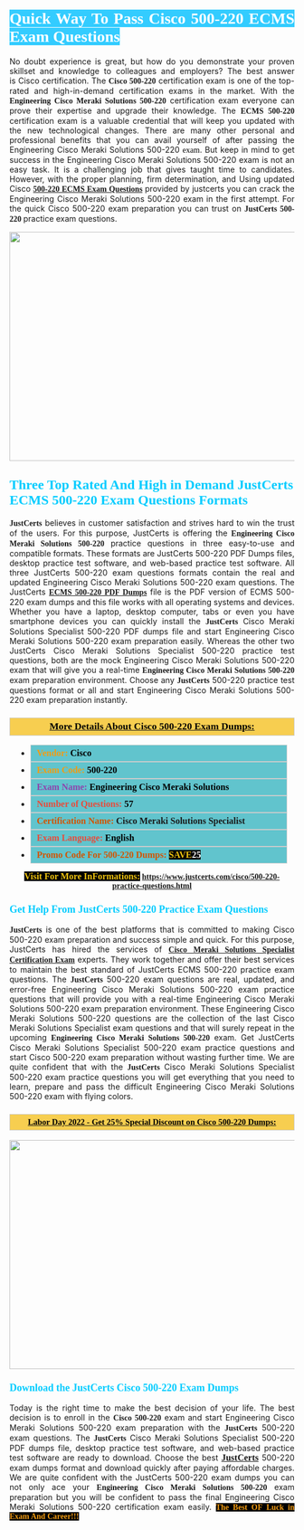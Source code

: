 <h1 style="text-align: justify;"><span style="color:#ffffff;"><span style="font-family:Georgia,serif;"><strong><span style="background-color:#33ccff;">Quick Way To Pass Cisco 500-220&nbsp;ECMS Exam Questions</span></strong></span></span></h1>

<p style="text-align: justify;">No doubt experience is great, but how do you demonstrate your proven skillset and knowledge to colleagues and employers? The best answer is&nbsp;Cisco certification. The <span style="font-family:Georgia,serif;"><strong>Cisco 500-220</strong></span> certification exam is one of the top-rated and high-in-demand certification exams in the market. With the <span style="font-family:Georgia,serif;"><strong>Engineering Cisco Meraki Solutions 500-220</strong></span> certification exam everyone can prove their expertise and upgrade their knowledge. The <span style="font-family:Georgia,serif;"><strong>ECMS 500-220</strong></span> certification exam is a valuable credential that will keep you updated with the new technological changes. There are many other personal and professional benefits that you can avail yourself of after passing the Engineering Cisco Meraki Solutions <span style="text-align:justify;">500-220&nbsp;</span><span style="color:#000000;"><span style="font-size:14px;"><span style="font-family:Georgia,serif;">exam</span></span></span>. But keep in mind to get success in the Engineering Cisco Meraki Solutions 500-220 exam is not an easy task. It is a challenging job that gives taught time to candidates. However, with the proper planning, firm determination, and Using updated Cisco&nbsp;<strong><span style="font-family:Georgia,serif;"><span style="font-size:14px;"><a href="https://www.justcerts.com/cisco/500-220-practice-questions.html">500-220 ECMS Exam Questions</a></span></span></strong> provided by justcerts&nbsp;you can crack the Engineering Cisco Meraki Solutions 500-220 exam in the first attempt. For the quick Cisco 500-220 exam preparation you can trust on <span style="font-family:Georgia,serif;"><strong>JustCerts 500-220&nbsp;</strong></span>practice exam&nbsp;questions.</p>

<p style="text-align: center;"><a href="https://www.justcerts.com/cisco/500-220-practice-questions.html"><img alt="" src="https://i.imgur.com/3zmepCe.jpg" style="width: 720px; height: 405px;" /></a></p>

<h2 style="margin-right:0in; margin-left:0in"><span style="color:#00ccff;"><span style="font-family:Georgia,serif;"><strong><span style="font-size:18pt">Three Top Rated And High in Demand JustCerts ECMS 500-220 Exam Questions Formats</span></strong></span></span></h2>

<p style="text-align: justify;"><span style="font-size:14px;"><span style="font-family:Georgia,serif;"><strong>JustCerts</strong></span></span> believes in customer satisfaction and strives hard to win the trust of the users. For this purpose, JustCerts is offering the <span style="font-family:Georgia,serif;"><strong>Engineering Cisco Meraki Solutions 500-220</strong></span>&nbsp;practice questions in three easy-to-use and compatible formats. These formats are JustCerts 500-220 PDF Dumps files, desktop practice test software, and web-based practice test software. All three JustCerts 500-220 exam questions formats contain the real and updated Engineering Cisco Meraki Solutions 500-220 exam questions. The JustCerts <span style="font-family:Georgia,serif;"><strong><a href="https://www.justcerts.com/cisco/500-220-practice-questions.html">ECMS 500-220 PDF Dumps</a></strong></span> file is the PDF version of ECMS 500-220&nbsp;exam dumps and this file works with all operating systems and devices. Whether you have a laptop, desktop computer, tabs or even you have smartphone devices you can quickly install the <span style="font-size:14px;"><span style="font-family:Georgia,serif;"><strong>JustCerts</strong></span></span> Cisco Meraki Solutions Specialist 500-220 PDF dumps file and start Engineering Cisco Meraki Solutions 500-220 exam preparation easily. Whereas the other two JustCerts Cisco Meraki Solutions Specialist 500-220 practice test questions, both are the mock Engineering Cisco Meraki Solutions 500-220 exam that will give you a real-time <span style="font-family:Georgia,serif;"><strong>Engineering Cisco Meraki Solutions 500-220</strong></span> exam preparation environment. Choose any <span style="font-family:Georgia,serif;"><span style="font-size:14px;"><strong>JustCerts</strong></span></span> 500-220 practice test questions format or all and start Engineering Cisco Meraki Solutions 500-220 exam preparation instantly.</p>

<h3 style="background: #f7ce50; border: 1px solid rgb(204, 204, 204); padding: 5px 10px; text-align: center;"><span style="font-family:Georgia,serif;"><u><u><span style="color:#000000;"><span style="font-size:11pt"><span style="line-height:normal"><b><span style="font-size:13.0pt"><span cambria="">More Details About Cisco&nbsp;500-220 Exam Dumps:</span></span></b></span></span></span></u></u></span></h3>

<ul>
	<li style="margin:0cm 10pt">
	<div style="background:#61c4cd; border: 1px solid rgb(204, 204, 204); padding: 5px 10px; text-align: justify;"><span style="font-family:Georgia,serif;"><span style="font-size:11pt"><span style="line-height:normal"><b><span style="font-size:12.0pt"><span new="" roman="" times=""><span style="color:#f39c12;">Vendor:</span> <span style="color:#000000;">Cisco</span></span></span></b></span></span></span></div>
	</li>
	<li style="margin:0cm 10pt">
	<div style="background: #61c4cd; border: 1px solid rgb(204, 204, 204); padding: 5px 10px; text-align: justify;"><span style="font-family:Georgia,serif;"><span style="font-size:11pt"><span style="line-height:normal"><b><span style="font-size:12.0pt"><span new="" roman="" times=""><span style="color:#f39c12;">Exam Code:</span> <span style="color:#000000;">500-220</span></span></span></b></span></span></span></div>
	</li>
	<li style="margin:0cm 10pt">
	<div style="background: #61c4cd; border: 1px solid rgb(204, 204, 204); padding: 5px 10px; text-align: justify;"><span style="font-family:Georgia,serif;"><span style="font-size:11pt"><span style="line-height:normal"><b><span style="font-size:12.0pt"><span new="" roman="" times=""><span style="color:#8e44ad;">Exam Name:</span> <span style="color:#000000;">Engineering Cisco Meraki Solutions</span></span></span></b></span></span></span></div>
	</li>
	<li style="margin:0cm 10pt">
	<div style="background: #61c4cd; border: 1px solid rgb(204, 204, 204); padding: 5px 10px;"><span style="font-family:Georgia,serif;"><span style="font-size:11pt"><span style="line-height:normal"><b><span style="font-size:12.0pt"><span new="" roman="" times=""><span style="color:#e74c3c;">Number of Questions:</span><span style="color:#000000;"><span style="color:#f1c40f;"> </span>57</span></span></span></b></span></span></span></div>
	</li>
	<li style="margin:0cm 10pt">
	<div style="background: #61c4cd; border: 1px solid rgb(204, 204, 204); padding: 5px 10px; text-align: justify;"><span style="font-family:Georgia,serif;"><span style="font-size:11pt"><span style="line-height:normal"><b><span style="font-size:12.0pt"><span new="" roman="" times=""><span style="color:#d35400;">Certification Name:</span>&nbsp;Cisco Meraki Solutions Specialist</span></span></b></span></span></span></div>
	</li>
	<li style="margin:0cm 10pt">
	<div style="background: #61c4cd; border: 1px solid rgb(204, 204, 204); padding: 5px 10px; text-align: justify;"><span style="font-family:Georgia,serif;"><span style="font-size:11pt"><span style="line-height:normal"><b><span style="font-size:12.0pt"><span new="" roman="" times=""><span style="color:#e74c3c;">Exam Language:</span> <span style="color:#000000;">English</span></span></span></b></span></span></span></div>
	</li>
	<li style="margin:0cm 10pt">
	<div style="background: #61c4cd; border: 1px solid rgb(204, 204, 204); padding: 5px 10px;"><span style="font-family:Georgia,serif;"><span style="font-size:11pt"><span style="line-height:normal"><b><span style="font-size:12.0pt"><span new="" roman="" times=""><span style="color:#d35400;">Promo Code For 500-220 Dumps:</span><span style="color:#f1c40f;"> <span style="background-color:#000000;">SAVE</span></span><span style="color:#ffffff;"><span style="background-color:#000000;">25</span></span></span></span></b></span></span></span></div>
	</li>
</ul>

<p style="text-align: center;"><span style="font-family:Georgia,serif;"><strong><span style="font-size:16px;"><span style="color:#f1c40f;"><span style="background-color:#000000;">Visit For More InFormations:</span></span></span>&nbsp;<a href="https://www.justcerts.com/cisco/500-220-practice-questions.html">https://www.justcerts.com/cisco/500-220-practice-questions.html</a></strong></span></p>

<h3 style="margin-right:0in; margin-left:0in"><span style="color:#00ccff;"><span style="font-family:Georgia,serif;"><strong><span style="font-size:13.5pt">Get Help From JustCerts 500-220 Practice Exam Questions</span></strong></span></span></h3>

<p style="text-align: justify;"><span style="font-size:14px;"><span style="font-family:Georgia,serif;"><strong>JustCerts</strong></span></span> is one of the best platforms that is committed to making Cisco 500-220 exam preparation and success simple and quick. For this purpose, JustCerts has hired the services of <a href="https://www.justcerts.com/cisco/cisco-meraki-solutions-specialist-certification-exams.html"><span style="font-family:Georgia,serif;"><strong>Cisco Meraki Solutions Specialist Certification Exam</strong></span></a> experts. They work together and offer their best services to maintain the best standard of JustCerts ECMS 500-220 practice exam questions. The <span style="font-size:14px;"><span style="font-family:Georgia,serif;"><strong>JustCerts</strong></span></span> 500-220 exam questions are real, updated, and error-free Engineering Cisco Meraki Solutions 500-220 exam practice questions that will provide you with a real-time Engineering Cisco Meraki Solutions 500-220 exam preparation environment. These Engineering Cisco Meraki Solutions 500-220 questions are the collection of the last Cisco Meraki Solutions Specialist exam questions and that will surely repeat in the upcoming <span style="font-family:Georgia,serif;"><strong>Engineering Cisco Meraki Solutions 500-220</strong></span> exam. Get JustCerts Cisco Meraki Solutions Specialist 500-220 exam practice questions and start Cisco 500-220 exam preparation without wasting further time. We are quite confident that with the <span style="font-size:14px;"><span style="font-family:Georgia,serif;"><strong>JustCerts</strong></span></span> Cisco Meraki Solutions Specialist 500-220 exam practice questions you will get everything that you need to learn, prepare and pass the difficult Engineering Cisco Meraki Solutions 500-220 exam with flying colors.</p>

<h3 style="background: rgb(247, 206, 80); border: 1px solid rgb(204, 204, 204); padding: 5px 10px; text-align: center;"><span style="font-family:Georgia,serif;"><u><span style="color:#000000;"><span style="font-size:11pt;"><span style="line-height:normal;"><b><span cambria="">Labor Day&nbsp;2022 - Get 25% Special Discount on Cisco 500-220 Dumps:</span></b></span></span></span></u></span></h3>

<p style="text-align: center;"><a href="https://www.justcerts.com/cisco/500-220-practice-questions.html"><img alt="" src="https://i.imgur.com/fQyYzMS.jpg" style="width: 720px; height: 405px;" /></a></p>

<h3 style="margin-right:0in; margin-left:0in"><span style="color:#00ccff;"><span style="font-family:Georgia,serif;"><strong><span style="font-size:13.5pt">Download the JustCerts Cisco 500-220 Exam Dumps</span></strong></span></span></h3>

<p style="text-align: justify;">Today is the right time to make the best decision of your life. The best decision is to enroll in the&nbsp;<span style="font-family:Georgia,serif;"><strong>Cisco 500-220</strong></span> exam and start Engineering Cisco Meraki Solutions 500-220 exam preparation with the <span style="font-family:Georgia,serif;"><strong>JustCerts</strong></span> 500-220 exam questions. The <span style="font-family:Georgia,serif;"><strong>JustCerts</strong></span>&nbsp;Cisco Meraki Solutions Specialist 500-220 PDF dumps file, desktop practice test software, and web-based practice test software are ready to download. Choose the best <a href="https://www.justcerts.com/"><span style="font-size:16px;"><span style="font-family:Georgia,serif;"><strong>JustCerts</strong></span></span></a> 500-220 exam dumps format and download quickly after paying affordable charges. We are quite confident with the JustCerts 500-220 exam dumps you can not only ace your <span style="font-family:Georgia,serif;"><strong>Engineering Cisco Meraki Solutions 500-220</strong></span> exam preparation but you will be confident to pass the final Engineering Cisco Meraki Solutions 500-220 certification exam easily. <span style="color:#f39c12;"><span style="font-size:14px;"><strong><span style="font-family:Georgia,serif;"><span style="background-color:#000000;">The Best OF&nbsp;Luck in Exam And Career!!!</span></span></strong></span></span></p>
